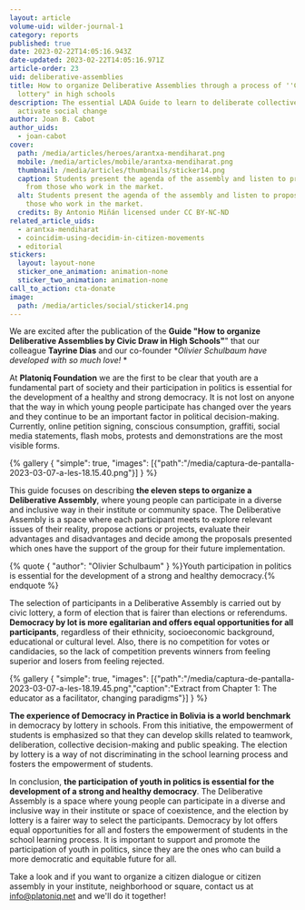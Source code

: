 ```yaml
---
layout: article
volume-uid: wilder-journal-1
category: reports
published: true
date: 2023-02-22T14:05:16.943Z
date-updated: 2023-02-22T14:05:16.971Z
article-order: 23
uid: deliberative-assemblies
title: How to organize Deliberative Assemblies through a process of ''Civic
  lottery" in high schools
description: The essential LADA Guide to learn to deliberate collectively and
  activate social change
author: Joan B. Cabot
author_uids:
  - joan-cabot
cover:
  path: /media/articles/heroes/arantxa-mendiharat.png
  mobile: /media/articles/mobile/arantxa-mendiharat.png
  thumbnail: /media/articles/thumbnails/sticker14.png
  caption: Students present the agenda of the assembly and listen to proposals
    from those who work in the market.
  alt: Students present the agenda of the assembly and listen to proposals from
    those who work in the market.
  credits: By Antonio Miñán licensed under CC BY-NC-ND
related_article_uids:
  - arantxa-mendiharat
  - coincidim-using-decidim-in-citizen-movements
  - editorial
stickers:
  layout: layout-none
  sticker_one_animation: animation-none
  sticker_two_animation: animation-none
call_to_action: cta-donate
image:
  path: /media/articles/social/sticker14.png
---
```

We are excited after the publication of the **Guide "How to organize Deliberative Assemblies by Civic Draw in High Schools"**" that our colleague **Tayrine Dias** and our co-founder **Olivier Schulbaum have developed with so much love!* *

At **Platoniq Foundation** we are the first to be clear that youth are a fundamental part of society and their participation in politics is essential for the development of a healthy and strong democracy. It is not lost on anyone that the way in which young people participate has changed over the years and they continue to be an important factor in political decision-making. Currently, online petition signing, conscious consumption, graffiti, social media statements, flash mobs, protests and demonstrations are the most visible forms.



{% gallery { "simple": true, "images": [{"path":"/media/captura-de-pantalla-2023-03-07-a-les-18.15.40.png"}] } %}

This guide focuses on describing **the eleven steps to organize a Deliberative Assembly**, where young people can participate in a diverse and inclusive way in their institute or community space. The Deliberative Assembly is a space where each participant meets to explore relevant issues of their reality, propose actions or projects, evaluate their advantages and disadvantages and decide among the proposals presented which ones have the support of the group for their future implementation.

{% quote { "author": "Olivier Schulbaum" } %}Youth participation in politics is essential for the development of a strong and healthy democracy.{% endquote %}

The selection of participants in a Deliberative Assembly is carried out by civic lottery, a form of election that is fairer than elections or referendums. **Democracy by lot is more egalitarian and offers equal opportunities for all participants**, regardless of their ethnicity, socioeconomic background, educational or cultural level. Also, there is no competition for votes or candidacies, so the lack of competition prevents winners from feeling superior and losers from feeling rejected.

{% gallery { "simple": true, "images": [{"path":"/media/captura-de-pantalla-2023-03-07-a-les-18.19.45.png","caption":"Extract from Chapter 1: The educator as a facilitator, changing paradigms"}] } %}

**The experience of Democracy in Practice in Bolivia is a world benchmark** in democracy by lottery in schools. From this initiative, the empowerment of students is emphasized so that they can develop skills related to teamwork, deliberation, collective decision-making and public speaking. The election by lottery is a way of not discriminating in the school learning process and fosters the empowerment of students.

In conclusion, **the participation of youth in politics is essential for the development of a strong and healthy democracy**. The Deliberative Assembly is a space where young people can participate in a diverse and inclusive way in their institute or space of coexistence, and the election by lottery is a fairer way to select the participants. Democracy by lot offers equal opportunities for all and fosters the empowerment of students in the school learning process. It is important to support and promote the participation of youth in politics, since they are the ones who can build a more democratic and equitable future for all.

Take a look and if you want to organize a citizen dialogue or citizen assembly in your institute, neighborhood or square, contact us at info@platoniq.net and we'll do it together!